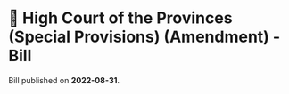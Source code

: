# 📄  High Court of the Provinces (Special Provisions) (Amendment) - Bill

Bill published on **2022-08-31**.


